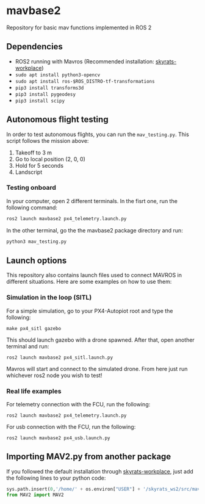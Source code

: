 # mavbase2
Repository for basic mav functions implemented in ROS 2

## Dependencies
- ROS2 running with Mavros (Recommended installation: [skyrats-workplace](https://github.com/SkyRats/skyrats-workplace/tree/ros2))
- ```sudo apt install python3-opencv```
- ```sudo apt install ros-$ROS_DISTRO-tf-transformations```
- ```pip3 install transforms3d```
- ```pip3 install pygeodesy```
- ```pip3 install scipy```

## Autonomous flight testing
In order to test autonomous flights, you can run the ```mav_testing.py```. This script follows the mission above:
1. Takeoff to 3 m
2. Go to local position (2, 0, 0)
3. Hold for 5 seconds
4. Landscript

### Testing onboard
In your computer, open 2 different terminals. In the fisrt one, run the following command:
```bash
ros2 launch mavbase2 px4_telemetry.launch.py
```
In the other terminal, go the the mavbase2 package directory and run:
```bash
python3 mav_testing.py
```

## Launch options
This repository also contains launch files used to connect MAVROS in different situations. Here are some examples on how to use them:
### Simulation in the loop (SITL)
For a simple simulation, go to your PX4-Autopiot root and type the following:

```make px4_sitl gazebo```

This should launch gazebo with a drone spawned. After that, open another terminal and run:

```ros2 launch mavbase2 px4_sitl.launch.py```

Mavros will start and connect to the simulated drone. From here just run whichever ros2 node you wish to test!
### Real life examples
For telemetry connection with the FCU, run the following:

```ros2 launch mavbase2 px4_telemetry.launch.py```

For usb connection with the FCU, run the following:

```ros2 launch mavbase2 px4_usb.launch.py```
## Importing MAV2.py from another package
If you followed the default installation through [skyrats-workplace](https://github.com/SkyRats/skyrats-workplace/tree/ros2), just add the following lines to your python code:
``` python
sys.path.insert(0,'/home/' + os.environ["USER"] + '/skyrats_ws2/src/mavbase2')
from MAV2 import MAV2
```
